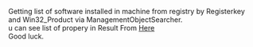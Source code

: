 Getting list of software installed in machine from registry by Registerkey and Win32_Product via ManagementObjectSearcher.<br>
u can see list of propery in Result From <a href="https://docs.microsoft.com/en-us/previous-versions/windows/desktop/legacy/aa394378(v=vs.85)?redirectedfrom=MSDN#syntax"> Here </a>
<br>Good luck.
